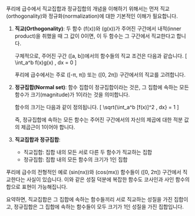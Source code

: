 푸리에 급수에서 직교집합과 정규집합의 개념을 이해하기 위해서는 먼저 직교(orthogonality)와 정규화(normalization)에 대한 기본적인 이해가 필요합니다.

1. **직교(Orthogonality)**:
   두 함수 \(f(x)\)와 \(g(x)\)가 주어진 구간에서 내적(inner product)을 취했을 때 그 값이 0이면, 이 두 함수는 그 구간에서 직교한다고 합니다.
   
   구체적으로, 주어진 구간 \([a, b]\)에서의 함수들의 직교 조건은 다음과 같습니다.
   \[
   \int_a^b f(x)g(x) \, dx = 0
   \]

   푸리에 급수에서는 주로 \([-π, π]\) 또는 \([0, 2π]\) 구간에서의 직교를 고려합니다. 

2. **정규집합(Normal set)**:
   함수 집합이 정규집합이라는 것은, 그 집합에 속하는 모든 함수가 크기(magnitude)가 1이라는 것을 의미합니다. 

   함수의 크기는 다음과 같이 정의됩니다.
   \[
   \sqrt{\int_a^b [f(x)]^2 \, dx} = 1
   \]

   즉, 정규집합에 속하는 모든 함수는 주어진 구간에서의 자신의 제곱에 대한 적분 값의 제곱근이 1이어야 합니다.

3. **직교집합과 정규집합**:
   - 직교집합: 집합 내의 모든 서로 다른 두 함수가 직교하는 집합
   - 정규집합: 집합 내의 모든 함수의 크기가 1인 집합

푸리에 급수의 전형적인 예로 \(sin(nx)\)와 \(cos(mx)\) 함수들이 \([0, 2π]\) 구간에서 직교한다는 사실이 있습니다. 이와 같은 성질 덕분에 복잡한 함수도 코사인과 사인 함수의 합으로 표현이 가능해집니다.

요약하면, 직교집합은 그 집합에 속하는 함수들끼리 서로 직교하는 성질을 가진 집합이고, 정규집합은 그 집합에 속하는 함수들이 모두 크기가 1인 성질을 가진 집합입니다.